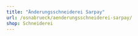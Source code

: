 ```yaml
---
title: "Änderungsschneiderei Sarpay"
url: /osnabrueck/aenderungsschneiderei-sarpay/
shop: Schneiderei
---
```

